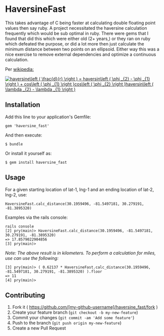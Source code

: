 # HaversineFast

This takes advantage of C being faster at calculating double floating point values then say ruby. A project necessitated the haversine calculation frequently which would be sub optimal in ruby. There were gems that I found that did this which were either old (2+ years,) or they ran on ruby which defeated the purpose, or did a lot more then just calculate the minimum distance between two points on an ellipsoid. Either way this was a nice exercise to remove external dependencies and optimize a continuous calculation.


Per [wikipedia:](http://en.wikipedia.org/wiki/Haversine_formula)


<a href="http://www.codecogs.com/eqnedit.php?latex=haversine\left&space;(&space;\frac{d}{r}&space;\right&space;)&space;=&space;haversin\left&space;(&space;\phi&space;_{2}&space;-&space;\phi&space;_{1}&space;\right&space;)&space;&plus;&space;cos\left&space;(&space;\phi&space;_{1}&space;\right&space;)cos\left&space;(&space;\phi&space;_{2}&space;\right&space;)haversin\left&space;(&space;\lambda&space;_{2}&space;-&space;\lambda&space;_{1}&space;\right&space;)" target="_blank"><img src="http://latex.codecogs.com/gif.latex?haversine\left&space;(&space;\frac{d}{r}&space;\right&space;)&space;=&space;haversin\left&space;(&space;\phi&space;_{2}&space;-&space;\phi&space;_{1}&space;\right&space;)&space;&plus;&space;cos\left&space;(&space;\phi&space;_{1}&space;\right&space;)cos\left&space;(&space;\phi&space;_{2}&space;\right&space;)haversin\left&space;(&space;\lambda&space;_{2}&space;-&space;\lambda&space;_{1}&space;\right&space;)" title="haversine\left ( \frac{d}{r} \right ) = haversin\left ( \phi _{2} - \phi _{1} \right ) + cos\left ( \phi _{1} \right )cos\left ( \phi _{2} \right )haversin\left ( \lambda _{2} - \lambda _{1} \right )" /></a>


## Installation

Add this line to your application's Gemfile:

    gem 'haversine_fast'

And then execute:

    $ bundle

Or install it yourself as:

    $ gem install haversine_fast

## Usage
For a given starting location of lat-1, lng-1 and an ending location of lat-2, lng-2, use:

```
HaversineFast.calc_distance(30.1959496, -81.5497181, 30.279191, -81.3895320)
```

Examples via the rails console:

```
rails console
[2] pry(main)> HaversineFast.calc_distance(30.1959496, -81.5497181, 30.279191, -81.3895320)
=> 17.8579022904856
[3] pry(main)>
```

<em>Note: The above result is in kilometers.  To perform a calculation for miles, use can use the following:</em>

```
[3] pry(main)> ( 0.62137 * HaversineFast.calc_distance(30.1959496, -81.5497181, 30.279191, -81.3895320) ).floor
=> 11
[4] pry(main)>
```


## Contributing

1. Fork it ( https://github.com/[my-github-username]/haversine_fast/fork )
2. Create your feature branch (`git checkout -b my-new-feature`)
3. Commit your changes (`git commit -am 'Add some feature'`)
4. Push to the branch (`git push origin my-new-feature`)
5. Create a new Pull Request
